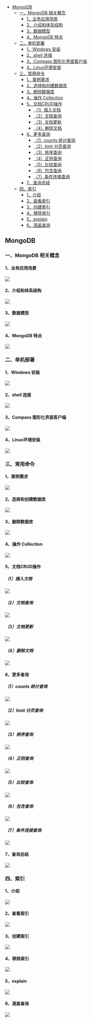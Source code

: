 <!-- START doctoc generated TOC please keep comment here to allow auto update -->
<!-- DON'T EDIT THIS SECTION, INSTEAD RE-RUN doctoc TO UPDATE -->


- [MongoDB](#mongodb)
  - [一、MongoDB 相关概念](#%E4%B8%80mongodb-%E7%9B%B8%E5%85%B3%E6%A6%82%E5%BF%B5)
    - [1、业务应用场景](#1%E4%B8%9A%E5%8A%A1%E5%BA%94%E7%94%A8%E5%9C%BA%E6%99%AF)
    - [2、介绍和体系结构](#2%E4%BB%8B%E7%BB%8D%E5%92%8C%E4%BD%93%E7%B3%BB%E7%BB%93%E6%9E%84)
    - [3、数据模型](#3%E6%95%B0%E6%8D%AE%E6%A8%A1%E5%9E%8B)
    - [4、MongoDB 特点](#4mongodb-%E7%89%B9%E7%82%B9)
  - [二、单机部署](#%E4%BA%8C%E5%8D%95%E6%9C%BA%E9%83%A8%E7%BD%B2)
    - [1、Windows 安装](#1windows-%E5%AE%89%E8%A3%85)
    - [2、shell 连接](#2shell-%E8%BF%9E%E6%8E%A5)
    - [3、Compass 图形化界面客户端](#3compass-%E5%9B%BE%E5%BD%A2%E5%8C%96%E7%95%8C%E9%9D%A2%E5%AE%A2%E6%88%B7%E7%AB%AF)
    - [4、Linux环境安装](#4linux%E7%8E%AF%E5%A2%83%E5%AE%89%E8%A3%85)
  - [三、常用命令](#%E4%B8%89%E5%B8%B8%E7%94%A8%E5%91%BD%E4%BB%A4)
    - [1、案例需求](#1%E6%A1%88%E4%BE%8B%E9%9C%80%E6%B1%82)
    - [2、选择和创建数据库](#2%E9%80%89%E6%8B%A9%E5%92%8C%E5%88%9B%E5%BB%BA%E6%95%B0%E6%8D%AE%E5%BA%93)
    - [3、删除数据库](#3%E5%88%A0%E9%99%A4%E6%95%B0%E6%8D%AE%E5%BA%93)
    - [4、操作 Collection](#4%E6%93%8D%E4%BD%9C-collection)
    - [5、文档CRUD操作](#5%E6%96%87%E6%A1%A3crud%E6%93%8D%E4%BD%9C)
      - [（1）插入文档](#1%E6%8F%92%E5%85%A5%E6%96%87%E6%A1%A3)
      - [（2）文档查询](#2%E6%96%87%E6%A1%A3%E6%9F%A5%E8%AF%A2)
      - [（3）文档更新](#3%E6%96%87%E6%A1%A3%E6%9B%B4%E6%96%B0)
      - [（4）删除文档](#4%E5%88%A0%E9%99%A4%E6%96%87%E6%A1%A3)
    - [6、更多查询](#6%E6%9B%B4%E5%A4%9A%E6%9F%A5%E8%AF%A2)
      - [（1）counts 统计查询](#1counts-%E7%BB%9F%E8%AE%A1%E6%9F%A5%E8%AF%A2)
      - [（2）limit 分页查询](#2limit-%E5%88%86%E9%A1%B5%E6%9F%A5%E8%AF%A2)
      - [（3）排序查询](#3%E6%8E%92%E5%BA%8F%E6%9F%A5%E8%AF%A2)
      - [（4）正则查询](#4%E6%AD%A3%E5%88%99%E6%9F%A5%E8%AF%A2)
      - [（5）比较查询](#5%E6%AF%94%E8%BE%83%E6%9F%A5%E8%AF%A2)
      - [（6）包含查询](#6%E5%8C%85%E5%90%AB%E6%9F%A5%E8%AF%A2)
      - [（7）条件连接查询](#7%E6%9D%A1%E4%BB%B6%E8%BF%9E%E6%8E%A5%E6%9F%A5%E8%AF%A2)
    - [7、查询总结](#7%E6%9F%A5%E8%AF%A2%E6%80%BB%E7%BB%93)
  - [四、索引](#%E5%9B%9B%E7%B4%A2%E5%BC%95)
    - [1、介绍](#1%E4%BB%8B%E7%BB%8D)
    - [2、查看索引](#2%E6%9F%A5%E7%9C%8B%E7%B4%A2%E5%BC%95)
    - [3、创建索引](#3%E5%88%9B%E5%BB%BA%E7%B4%A2%E5%BC%95)
    - [4、移除索引](#4%E7%A7%BB%E9%99%A4%E7%B4%A2%E5%BC%95)
    - [5、explain](#5explain)
    - [6、涵盖查询](#6%E6%B6%B5%E7%9B%96%E6%9F%A5%E8%AF%A2)

<!-- END doctoc generated TOC please keep comment here to allow auto update -->

## MongoDB 

### 一、MongoDB 相关概念
#### 1、业务应用场景

![](./img/base1.bmp)

#### 2、介绍和体系结构

![](./img/base2.bmp)

#### 3、数据模型

![](./img/base3.bmp)

#### 4、MongoDB 特点

![](./img/base4.bmp)

### 二、单机部署

#### 1、Windows 安装

![](./img/deply1.bmp)

#### 2、shell 连接

![](./img/deply2.bmp)

#### 3、Compass 图形化界面客户端

![](./img/deply3.bmp)

#### 4、Linux环境安装

![](./img/deply4.bmp)

### 三、常用命令

#### 1、案例需求

![](./img/cmd1.bmp)

#### 2、选择和创建数据库

![](./img/cmd2.bmp)

#### 3、删除数据库

![](./img/cmd3.bmp)

#### 4、操作 Collection

![](./img/cmd4.bmp)

#### 5、文档CRUD操作

##### （1）插入文档

![](./img/cmd5.bmp)

##### （2）文档查询

![](./img/cmd6.bmp)

##### （3）文档更新

![](./img/cmd7.bmp)

##### （4）删除文档

![](./img/cmd8.bmp)

#### 6、更多查询

##### （1）counts 统计查询

![](./img/cmd9.bmp)

##### （2）limit 分页查询

![](./img/cmd10.bmp)

##### （3）排序查询

![](./img/cmd11.bmp)

##### （4）正则查询

![](./img/cmd12.bmp)

##### （5）比较查询

![](./img/cmd13.bmp)

##### （6）包含查询

![](./img/cmd14.bmp)

##### （7）条件连接查询

![](./img/cmd15.bmp)

#### 7、查询总结

![](./img/cmd16.bmp)

### 四、索引

#### 1、介绍

![](./img/index1.bmp)

#### 2、查看索引

![](./img/index2.bmp)

#### 3、创建索引

![](./img/index3.bmp)

#### 4、移除索引

![](./img/index4.bmp)

#### 5、explain 

![](./img/index5.bmp)

#### 6、涵盖查询

![](./img/index6.bmp)
